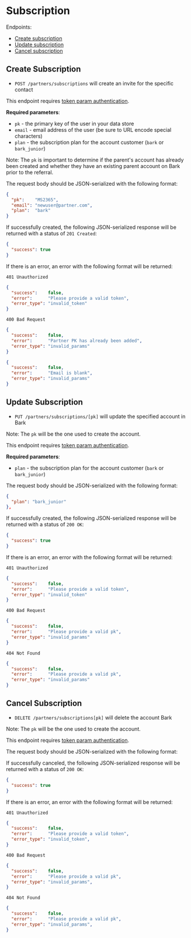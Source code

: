 Subscription
=======

Endpoints:

- [Create subscription](#create-subscription)
- [Update subscription](#update-subscription)
- [Cancel subscription](#cancel-subscription)


Create Subscription
----------------------

* `POST /partners/subscriptions` will create an invite for the specific contact

This endpoint requires [token param authentication](https://github.com/Bark-us/partner-integration-docs#token-param-authentication).

**Required parameters**:

* `pk` - the primary key of the user in your data store
* `email` - email address of the user (be sure to URL encode special
    characters)
* `plan` - the subscription plan for the account customer (`bark` or `bark_junior`)

Note: The `pk` is important to determine if the parent's account has already
been created and whether they have an existing parent account on Bark prior to
the referral.

The request body should be JSON-serialized with the following format:

```json
{
  "pk":    "MS2365",
  "email": "newuser@partner.com",
  "plan":  "bark"
}
```

If successfully created, the following JSON-serialized response will be
returned with a status of `201 Created`:


```json
{
  "success": true
}
```

If there is an error, an error with the following format will be returned:

`401 Unauthorized`

```json
{
  "success":    false,
  "error":      "Please provide a valid token",
  "error_type": "invalid_token"
}
```

`400 Bad Request`

```json
{
  "success":    false,
  "error":      "Partner PK has already been added",
  "error_type": "invalid_params"
}
```

```json
{
  "success":    false,
  "error":      "Email is blank",
  "error_type": "invalid_params"
}
```

Update Subscription
----------------------

* `PUT /partners/subscriptions/[pk]` will update the specified account in Bark

Note: The `pk` will be the one used to create the account.

This endpoint requires [token param authentication](https://github.com/Bark-us/partner-integration-docs#token-param-authentication).

**Required parameters**:

* `plan` - the subscription plan for the account customer (`bark` or `bark_junior`)

The request body should be JSON-serialized with the following format:

```json
{
  "plan": "bark_junior"
},
```

If successfully created, the following JSON-serialized response will be
returned with a status of `200 OK`:


```json
{
  "success": true
}
```

If there is an error, an error with the following format will be returned:

`401 Unauthorized`

```json
{
  "success":    false,
  "error":      "Please provide a valid token",
  "error_type": "invalid_token"
}
```

`400 Bad Request`

```json
{
  "success":    false,
  "error":      "Please provide a valid pk",
  "error_type": "invalid_params"
}
```

`404 Not Found`

```json
{
  "success":    false,
  "error":      "Please provide a valid pk",
  "error_type": "invalid_params"
}
```

Cancel Subscription
----------------------

* `DELETE /partners/subscriptions[pk]` will delete the account Bark

Note: The `pk` will be the one used to create the account.

This endpoint requires [token param authentication](https://github.com/Bark-us/partner-integration-docs#token-param-authentication).

The request body should be JSON-serialized with the following format:

If successfully canceled, the following JSON-serialized response will be
returned with a status of `200 OK`:


```json
{
  "success": true
}
```

If there is an error, an error with the following format will be returned:

`401 Unauthorized`

```json
{
  "success":    false,
  "error":      "Please provide a valid token",
  "error_type": "invalid_token",
}
```

`400 Bad Request`

```json
{
  "success":    false,
  "error":      "Please provide a valid pk",
  "error_type": "invalid_params",
}
```

`404 Not Found`

```json
{
  "success":    false,
  "error":      "Please provide a valid pk",
  "error_type": "invalid_params",
}
```

